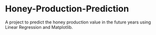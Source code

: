 # Honey-Production-Prediction

A project to predict the honey production value in the future years using Linear Regression and Matplotlib.
